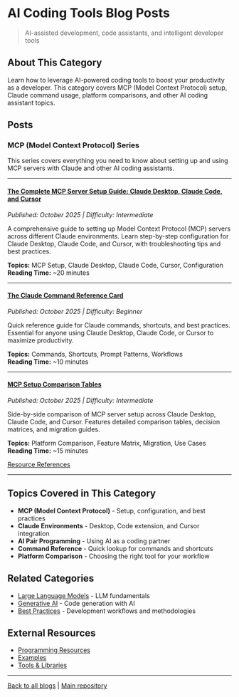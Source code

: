 # AI Coding Tools Blog Posts

> AI-assisted development, code assistants, and intelligent developer tools

## About This Category

Learn how to leverage AI-powered coding tools to boost your productivity as a developer. This category covers MCP (Model Context Protocol) setup, Claude command usage, platform comparisons, and other AI coding assistant topics.

## Posts

### MCP (Model Context Protocol) Series

This series covers everything you need to know about setting up and using MCP servers with Claude and other AI coding assistants.

---

#### [The Complete MCP Server Setup Guide: Claude Desktop, Claude Code, and Cursor](complete-mcp-server-setup-guide/post.md)
*Published: October 2025 | Difficulty: Intermediate*

A comprehensive guide to setting up Model Context Protocol (MCP) servers across different Claude environments. Learn step-by-step configuration for Claude Desktop, Claude Code, and Cursor, with troubleshooting tips and best practices.

**Topics:** MCP Setup, Claude Desktop, Claude Code, Cursor, Configuration  
**Reading Time:** ~20 minutes

---

#### [The Claude Command Reference Card](claude-command-reference-card/post.md)
*Published: October 2025 | Difficulty: Beginner*

Quick reference guide for Claude commands, shortcuts, and best practices. Essential for anyone using Claude Desktop, Claude Code, or Cursor to maximize productivity.

**Topics:** Commands, Shortcuts, Prompt Patterns, Workflows  
**Reading Time:** ~10 minutes

---

#### [MCP Setup Comparison Tables](mcp-setup-comparison-tables/post.md)
*Published: October 2025 | Difficulty: Intermediate*

Side-by-side comparison of MCP server setup across Claude Desktop, Claude Code, and Cursor. Features detailed comparison tables, decision matrices, and migration guides.

**Topics:** Platform Comparison, Feature Matrix, Migration, Use Cases  
**Reading Time:** ~15 minutes

[Resource References](./complete-mcp-server-setup-guide/resources-and-references.md)

---

## Topics Covered in This Category

- **MCP (Model Context Protocol)** - Setup, configuration, and best practices
- **Claude Environments** - Desktop, Code extension, and Cursor integration
- **AI Pair Programming** - Using AI as a coding partner
- **Command Reference** - Quick lookup for commands and shortcuts
- **Platform Comparison** - Choosing the right tool for your workflow

## Related Categories

- [Large Language Models](../large-language-models/) - LLM fundamentals
- [Generative AI](../generative-ai/) - Code generation with AI
- [Best Practices](../best-practices/) - Development workflows and methodologies

## External Resources

- [Programming Resources](../../Programming-in-Python.md)
- [Examples](../../examples/)
- [Tools & Libraries](../../details/julia-python-and-r.md)

---

[Back to all blogs](../README.md) | [Main repository](../../README.md)

